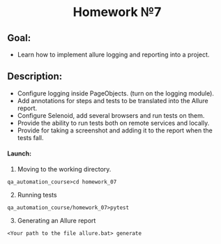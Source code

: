 <h1 align="center">Homework №7</h1>

## Goal:
- Learn how to implement allure logging and reporting into a project.

## Description:

- Configure logging inside PageObjects. (turn on the logging module).
- Add annotations for steps and tests to be translated into the Allure report.
- Configure Selenoid, add several browsers and run tests on them.
- Provide the ability to run tests both on remote services and locally.
- Provide for taking a screenshot and adding it to the report when the tests fall.

#### Launch:
1. Moving to the working directory.
```shell script
qa_automation_course>cd homework_07
```

2. Running tests
```shell script
qa_automation_course/homework_07>pytest
```

3. Generating an Allure report
```shell script
<Your path to the file allure.bat> generate
```
